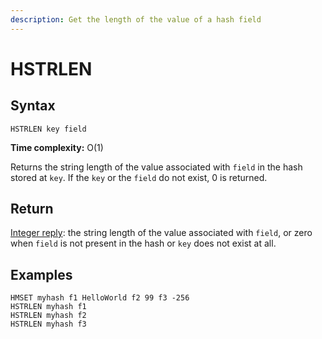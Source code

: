 ```yaml
---
description: Get the length of the value of a hash field
---
```


# HSTRLEN

## Syntax

    HSTRLEN key field

**Time complexity:** O(1)

Returns the string length of the value associated with `field` in the hash stored at `key`. If the `key` or the `field` do not exist, 0 is returned.

## Return

[Integer reply](https://redis.io/docs/reference/protocol-spec#resp-integers): the string length of the value associated with `field`, or zero when `field` is not present in the hash or `key` does not exist at all.

## Examples

```cli
HMSET myhash f1 HelloWorld f2 99 f3 -256
HSTRLEN myhash f1
HSTRLEN myhash f2
HSTRLEN myhash f3
```

